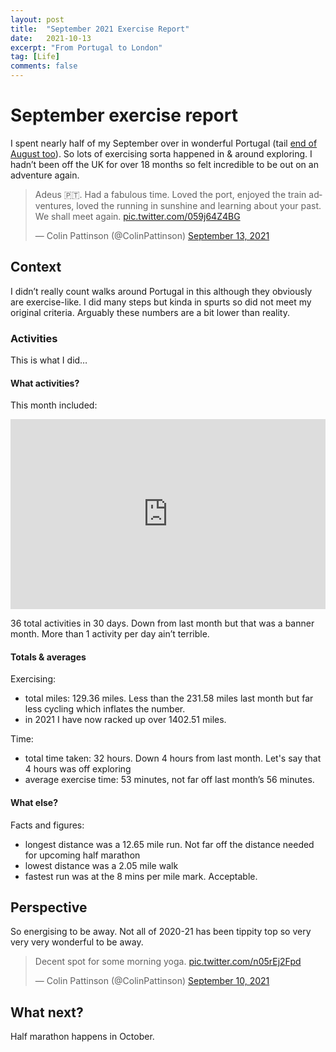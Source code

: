 ```yaml
---
layout: post
title:  "September 2021 Exercise Report"
date:   2021-10-13
excerpt: "From Portugal to London"
tag: [Life]
comments: false
---
```

# September exercise report
I spent nearly half of my September over in wonderful Portugal (tail [end of August too](https://colinpattinson.github.io/exercise-2021-8/)). So lots of exercising sorta happened in & around exploring. I hadn’t been off the UK for over 18 months so felt incredible to be out on an adventure again.

<blockquote class="twitter-tweet"><p lang="en" dir="ltr">Adeus 🇵🇹. Had a fabulous time. Loved the port, enjoyed the train adventures, loved the running in sunshine and learning about your past. We shall meet again. <a href="https://t.co/059j64Z4BG">pic.twitter.com/059j64Z4BG</a></p>&mdash; Colin Pattinson (@ColinPattinson) <a href="https://twitter.com/ColinPattinson/status/1437381829955407872?ref_src=twsrc%5Etfw">September 13, 2021</a></blockquote> <script async src="https://platform.twitter.com/widgets.js" charset="utf-8"></script> 

## Context
I didn’t really count walks around Portugal in this although they obviously are exercise-like. I did many steps but kinda in spurts so did not meet my original criteria. Arguably these numbers are a bit lower than reality.

### Activities 
This is what I did…

#### What activities?
This month included:

<iframe title="Count of activities" aria-label="Bar Chart" id="datawrapper-chart-slldp" src="https://datawrapper.dwcdn.net/slldp/1/" scrolling="no" frameborder="0" style="width: 0; min-width: 100% !important; border: none;" height="304"></iframe><script type="text/javascript">!function(){"use strict";window.addEventListener("message",(function(e){if(void 0!==e.data["datawrapper-height"]){var t=document.querySelectorAll("iframe");for(var a in e.data["datawrapper-height"])for(var r=0;r<t.length;r++){if(t[r].contentWindow===e.source)t[r].style.height=e.data["datawrapper-height"][a]+"px"}}}))}();
</script>

36 total activities in 30 days. Down from last month but that was a banner month. More than 1 activity per day ain’t terrible.

#### Totals & averages
Exercising:
- total miles: 129.36 miles. Less than the 231.58 miles last month but far less cycling which inflates the number. 
- in 2021 I have now racked up over 1402.51 miles.

Time:
- total time taken: 32 hours. Down 4 hours from last month. Let's say that 4 hours was off exploring
- average exercise time: 53 minutes, not far off last month’s 56 minutes.

#### What else?
Facts and figures:
- longest distance was a 12.65 mile run. Not far off the distance needed for upcoming half marathon 
- lowest distance was a 2.05 mile walk 
- fastest run was at the 8 mins per mile mark. Acceptable.

## Perspective
So energising to be away. Not all of 2020-21 has been tippity top so very very very wonderful to be away. 

<blockquote class="twitter-tweet"><p lang="en" dir="ltr">Decent spot for some morning yoga. <a href="https://t.co/n05rEj2Fpd">pic.twitter.com/n05rEj2Fpd</a></p>&mdash; Colin Pattinson (@ColinPattinson) <a href="https://twitter.com/ColinPattinson/status/1436266326041972765?ref_src=twsrc%5Etfw">September 10, 2021</a></blockquote> <script async src="https://platform.twitter.com/widgets.js" charset="utf-8"></script> 

## What next?
Half marathon happens in October. 


